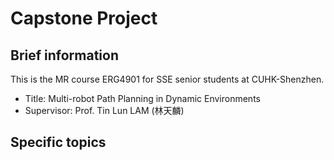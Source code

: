 # Capstone Project 

## Brief information

This is the MR course ERG4901 for SSE senior students at CUHK-Shenzhen. 

- Title: Multi-robot Path Planning in Dynamic Environments
- Supervisor: Prof. Tin Lun LAM (林天麟)

## Specific topics

